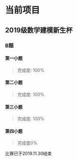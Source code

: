 # 当前项目
## 2019级数学建模新生杯
### B题
#### 第一小题
> 完成度: 100%
#### 第二小题
> 完成度: 100%
#### 第三小题
> 完成度: 100%
#### 第四小题
> 完成度0%

比赛已于2019.11.30结束
